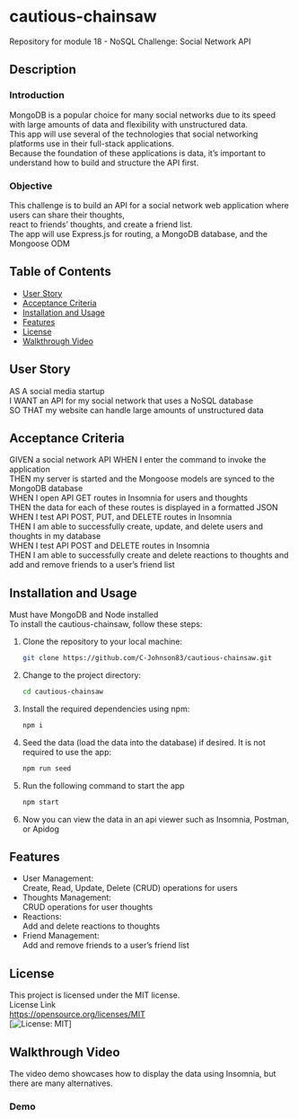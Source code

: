 # cautious-chainsaw
Repository for module 18  - NoSQL Challenge: Social Network API

## Description
### Introduction
MongoDB is a popular choice for many social networks due to its speed with large amounts of data and flexibility with unstructured data.  
This app will use several of the technologies that social networking platforms use in their full-stack applications.  
Because the foundation of these applications is data, it’s important to understand how to build and structure the API first.

### Objective
This challenge is to build an API for a social network web application where users can share their thoughts,  
react to friends’ thoughts, and create a friend list.  
The app will use Express.js for routing, a MongoDB database, and the Mongoose ODM

## Table of Contents
- [User Story](#user-story)
- [Acceptance Criteria](#acceptance-criteria)
- [Installation and Usage](#installation-and-usage)
- [Features](#features)
- [License](#license)
- [Walkthrough Video](#walkthrough-video)

## User Story
AS A social media startup  
I WANT an API for my social network that uses a NoSQL database  
SO THAT my website can handle large amounts of unstructured data


## Acceptance Criteria  
GIVEN a social network API
WHEN I enter the command to invoke the application  
THEN my server is started and the Mongoose models are synced to the MongoDB database  
WHEN I open API GET routes in Insomnia for users and thoughts  
THEN the data for each of these routes is displayed in a formatted JSON  
WHEN I test API POST, PUT, and DELETE routes in Insomnia  
THEN I am able to successfully create, update, and delete users and thoughts in my database  
WHEN I test API POST and DELETE routes in Insomnia  
THEN I am able to successfully create and delete reactions to thoughts and add and remove friends to a user’s friend list

## Installation and Usage
Must have MongoDB and Node installed    
To install the cautious-chainsaw, follow these steps:

1. Clone the repository to your local machine:
   ```bash
   git clone https://github.com/C-Johnson83/cautious-chainsaw.git
2. Change to the project directory:
    ```bash  
    cd cautious-chainsaw  
3. Install the required dependencies using npm:  
    ```bash
    npm i  
4. Seed the data (load the data into the database) if desired. It is not required to use the app:
    ```bash
    npm run seed  
14. Run the following command to start the app
    ```bash
    npm start   
15. Now you can view the data in an api viewer such as Insomnia, Postman, or Apidog
 
## Features
- User Management:  
    Create, Read, Update, Delete (CRUD) operations for users  
- Thoughts Management:  
CRUD operations for user thoughts  
- Reactions:  
Add and delete reactions to thoughts  
- Friend Management:  
Add and remove friends to a user’s friend list  

## License
This project is licensed under the MIT license.  
License Link  
https://opensource.org/licenses/MIT   
[![License: MIT](https://img.shields.io/badge/License-MIT-yellow.svg)]  

## Walkthrough Video
The video demo showcases how to display the data using Insomnia, but there are many alternatives.

### Demo


